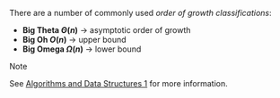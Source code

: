 There are a number of commonly used _order of growth classifications_:

- **Big Theta $\Theta(n)$** -> asymptotic order of growth
- **Big Oh $O(n)$** -> upper bound
- **Big Omega $\Omega(n)$** -> lower bound

> [!note]
> See [Algorithms and Data Structures 1](https://baileylutcd.github.io/csu22011-algorithms-and-data-structures-1/Notes/Notation/Notations) for more information.